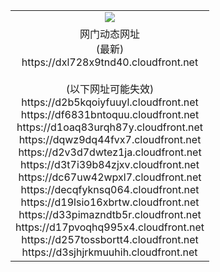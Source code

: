 ﻿<table>
  <tr></tr>
  <tr><td colspan=2 align=center><img src="https://dxl728x9tnd40.cloudfront.net/Up/oGate.jpg" /></td></tr>
  <tr><td colspan=2 align=center>网门动态网址<br/>(最新)
<br>https://dxl728x9tnd40.cloudfront.net
<br/><br/>(以下网址可能失效)
<br>https://d2b5kqoiyfuuyl.cloudfront.net
<br>https://df6831bntoquu.cloudfront.net
<br>https://d1oaq83urqh87y.cloudfront.net
<br>https://dqwz9dq44fvx7.cloudfront.net
<br>https://d2v3d7dwtez1ja.cloudfront.net
<br>https://d3t7i39b84zjxv.cloudfront.net
<br>https://dc67uw42wpxl7.cloudfront.net
<br>https://decqfyknsq064.cloudfront.net
<br>https://d19lsio16xbrtw.cloudfront.net
<br>https://d33pimazndtb5r.cloudfront.net
<br>https://d17pvoqhq995x4.cloudfront.net
<br>https://d257tossbortt4.cloudfront.net
<br>https://d3sjhjrkmuuhih.cloudfront.net
    </td>
  </tr>
</table>

